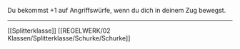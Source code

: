 Du bekommst +1 auf Angriffswürfe, wenn du dich in deinem Zug bewegst. 

---
[[Splitterklasse]]
[[REGELWERK/02 Klassen/Splitterklasse/Schurke/Schurke]]

